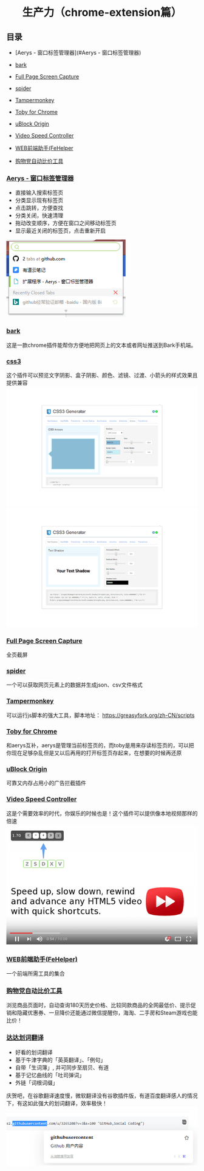 <h1 align="center">生产力（chrome-extension篇）</h1>

## 目录

- [Aerys - 窗口标签管理器](#Aerys - 窗口标签管理器)

- [bark](#bark)

- [Full Page Screen Capture](#Full%20Page%20Screen%20Capture)

- [spider](#spider)

- [Tampermonkey](#Tampermonkey)

- [Toby for Chrome](#Toby%20for%20Chrome)

- [uBlock Origin](#uBlock%20Origin)

- [Video Speed Controller](#Video%20Speed%20Controller)

- [WEB前端助手(FeHelper](#WEB前端助手(FeHelper))

- [购物党自动比价工具](#购物党自动比价工具)

### [Aerys - 窗口标签管理器](https://chrome.google.com/webstore/detail/aerys-tab-manager/kclbicheojedbinfjdjjolmciodoihkl)

- 直接输入搜索标签页
- 分类显示现有标签页
- 点击跳转，方便查找
- 分类关闭，快速清理
- 拖动改变顺序，方便在窗口之间移动标签页
- 显示最近关闭的标签页，点击重新开启

![Aerys](./img/sp190913_165029.png)

### [bark](https://chrome.google.com/webstore/detail/bark/pmlkbdbpglkgbgopghdcmohdcmladeii)

这是一款chrome插件能帮你方便地把网页上的文本或者网址推送到Bark手机端。

### [css3](https://chrome.google.com/webstore/detail/css3-generator/dmlgmehijaodgkkooghkknjjkddahmej)

这个插件可以预览文字阴影、盒子阴影、颜色、滤镜、过渡、小箭头的样式效果且提供兼容
![](./img/unnamed.png)
![](./img/unnamed1.png)

### [Full Page Screen Capture](https://chrome.google.com/webstore/detail/full-page-screen-capture/fdpohaocaechififmbbbbbknoalclacl)

全页截屏

### [spider](https://chrome.google.com/webstore/detail/spider-a-smart-web-scrapi/hhblpocflefpmmfibmajdfcjdkeafpen)

一个可以获取网页元素上的数据并生成json、csv文件格式

### [Tampermonkey](https://chrome.google.com/webstore/detail/tampermonkey/dhdgffkkebhmkfjojejmpbldmpobfkfo)

可以运行js脚本的强大工具，脚本地址： https://greasyfork.org/zh-CN/scripts

### [Toby for Chrome](https://chrome.google.com/webstore/detail/toby-for-chrome/hddnkoipeenegfoeaoibdmnaalmgkpip)

和aerys互补，aerys是管理当前标签页的，而toby是用来存读标签页的，可以把你现在足够杂乱但是又以后再用的打开标签页存起来，在想要的时候再还原

### [uBlock Origin](https://chrome.google.com/webstore/detail/ublock-origin/cjpalhdlnbpafiamejdnhcphjbkeiagm)

可靠又内存占用小的广告拦截插件

### [Video Speed Controller](https://chrome.google.com/webstore/detail/video-speed-controller/nffaoalbilbmmfgbnbgppjihopabppdk)

这是个需要效率的时代，你娱乐的时候也是！这个插件可以提供像本地视频那样的倍速
![](./img/VideoSpeedController.png)

### [WEB前端助手(FeHelper)](https://chrome.google.com/webstore/detail/web前端助手fehelper/pkgccpejnmalmdinmhkkfafefagiiiad)

一个前端所需工具的集合

### [购物党自动比价工具](https://chrome.google.com/webstore/detail/%E8%B4%AD%E7%89%A9%E5%85%9A%E8%87%AA%E5%8A%A8%E6%AF%94%E4%BB%B7%E5%B7%A5%E5%85%B7/jgphnjokjhjlcnnajmfjlacjnjkhleah)

浏览商品页面时，自动查询180天历史价格、比较同款商品的全网最低价、提示促销和隐藏优惠券、一旦降价还能通过微信提醒你，海淘、二手房和Steam游戏也能比价！

### [达达划词翻译](https://chrome.google.com/webstore/detail/%E8%BE%BE%E8%BE%BE%E5%88%92%E8%AF%8D%E7%BF%BB%E8%AF%91/cajhcjfcodjoalmhjekljnfkgjlkeajl)

* 好看的划词翻译
* 基于牛津字典的「英英翻译」、「例句」
* 自带「生词簿」, 并可同步至扇贝、有道
* 基于记忆曲线的「吐司弹词」
* 外链「词根词缀」

庆贺吧，在谷歌翻译速度慢，微软翻译没有谷歌插件版，有道百度翻译感人的情况下，有这如此强大的划词翻译，效率极快！
![](./img/sp190913_171522.png)